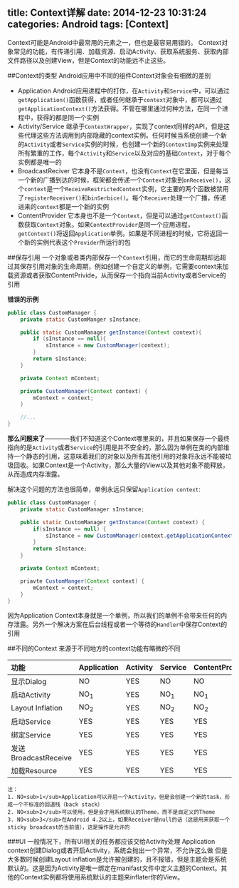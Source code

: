 title: Context详解
date: 2014-12-23 10:31:24
categories: Android
tags: [Context]
---
Context可能是Android中最常用的元素之一，但也是最容易用错的。
Context对象常见的功能，有传递引用、加载资源、启动Activity、获取系统服务、获取内部文件路径以及创建View，但是Context的功能远不止这些。
<!--more-->
##Context的类型
Android应用中不同的组件Context对象会有细微的差别

- Application Android应用进程中的打你，在`Activity`和`Service`中，可以通过`getApplication()`函数获得，或者任何继承于`context`对象中，都可以通过`getApplicationContext()`方法获得。不管在哪里通过何种方法，在同一个进程中，获得的都是同一个实例
- Activity/Service 继承于`ContextWrapper`，实现了context同样的API，但是这些代理这些方法调用到内部隐藏的context实例。任何时候当系统创建一个新的`Activity`或者`Service`实例的时候，也创建一个新的`ContextImp`实例来处理所有繁重的工作，每个`Activity`和`Service`以及对应的基础`Context`，对于每个实例都是唯一的
- BroadcastReciver 它本身不是`Context`，也没有`Context`在它里面，但是每当一个新的广播到达的时候，框架都会传递一个`Context`对象到`onReceive()`，这个`context`是一个`ReceiveRestrictedContext`实例，它主要的两个函数被禁用了`registerReceiver()`和`binSerbice()`。每个`Receiver`处理一个广播，传递进来的`context`都是一个新的实例
- ContentProvider 它本身也不是一个`Context`，但是可以通过`getContext()`函数获取`Context`对象。如果`ContextProvider`是同一个应用进程，`getContext()`将返回`Application`单例。如果是不同进程的时候，它将返回一个新的实例代表这个`Provider`所运行的包

##保存引用
一个对象或者类内部保存一个`Context`引用，而它的生命周期却远超过其保存引用对象的生命周期，例如创建一个自定义的单例，它需要context来加载资源或者获取ContentPrivide，从而保存一个指向当前Activity或者Service的引用

**错误的示例**
```java
public class CustomManager {
	private static CustomManger sInstance;

	public static CustomManager getInstance(Context context){
		if (sInstance == null){
			sInstance = new CustomManager(context);
		}
		return sInstance;
	}

	private Context mContext;

	private CustomManager(Context context) {
		mContext = context;
	}

	//...
}
```
**那么问题来了**————我们不知道这个Context哪里来的，并且如果保存一个最终指向的是`Activity`或者`Service`的引用是并不安全的，那么因为单例在类的内部维持一个静态的引用，这意味着我们的对象以及所有其他引用的对象将永远不能被垃圾回收。如果Context是一个Activity，那么大量的View以及其他对象不能释放，从而造成内存泄露。

解决这个问题的方法也很简单，单例永远只保留`Application context`:
```java
public class CustomManager {
	private static CustomManager sInstance;

	public static CustomManager getInstance(Context context) {
		if(sInstance == null) {
			sInstance = new CustomManager(context.getApplicationContext());
		}
		return sInstance;
	}

	private Context mContext;

	priavte CustomManger(Context context) {
		mContext = context;
	}
}
```
因为Application Context本身就是一个单例，所以我们的单例不会带来任何的内存泄露。另外一个解决方案在后台线程或者一个等待的`Handler`中保存Context的引用

##不同的Context
来源于不同地方的context功能有略微的不同

|功能|Application|Activity|Service|ContentProvider|BroadcastReceiver|
|:---|---|----|----|----|----|
|显示Dialog|NO|YES|NO|NO|NO|
|启动Activity|NO<sub>1</sub>|YES|NO<sub>1</sub>|NO<sub>1</sub>|NO<sub>1</sub>|
|Layout Inflation|NO<sub>2</sub>|YES|NO<sub>2</sub>|NO<sub>2</sub>|NO<sub>2</sub>|
|启动Service|YES|YES|YES|YES|YES|
|绑定Service|YES|YES|YES|YES|NO|
|发送BroadcastReceive|YES|YES|YES|YES|NO<sub>3</sub>|
|加载Resource|YES|YES|YES|YES|YES|YES|YES|

	注：
	1. NO<sub>1</sub>Application可以开启一个Activity，但是会创建一个新的task，形成一个不标准的回退栈（back stack）
	2. NO<sub>2</sub>可以使用，但是会才用系统默认的Theme，而不是自定义的Theme
	3. NO<sub>3</sub>在Android 4.2以上，如果Receiver是null的话（这是用来获取一个sticky broadcast的当前值），这是操作是允许的

###UI
一般情况下，所有UI相关的任务都应该交给Activity处理
Application context创建Dialog或者开启Activity，系统会抛出一个异常，不允许这么做
但是大多数时候创建Layout inflation是允许被创建的，且不报错，但是主题会是系统默认的。这是因为Activity是唯一绑定在manifast文件中定义主题的Context。其他的Context实例都将使用系统默认的主题来inflater你的View。







